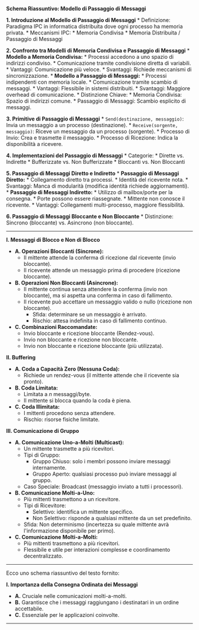 
**Schema Riassuntivo: Modello di Passaggio di Messaggi**

**1. Introduzione al Modello di Passaggio di Messaggi**
    *   Definizione: Paradigma IPC in informatica distribuita dove ogni processo ha memoria privata.
    *   Meccanismi IPC:
        *   Memoria Condivisa
        *   Memoria Distribuita / Passaggio di Messaggi

**2. Confronto tra Modelli di Memoria Condivisa e Passaggio di Messaggi**
    *   **Modello a Memoria Condivisa:**
        *   Processi accedono a uno spazio di indirizzi condiviso.
        *   Comunicazione tramite condivisione diretta di variabili.
        *   Vantaggi: Comunicazione più veloce.
        *   Svantaggi: Richiede meccanismi di sincronizzazione.
    *   **Modello a Passaggio di Messaggi:**
        *   Processi indipendenti con memoria locale.
        *   Comunicazione tramite scambio di messaggi.
        *   Vantaggi: Flessibile in sistemi distribuiti.
        *   Svantaggi: Maggiore overhead di comunicazione.
    *   Distinzione Chiave:
        *   Memoria Condivisa: Spazio di indirizzi comune.
        *   Passaggio di Messaggi: Scambio esplicito di messaggi.

**3. Primitive di Passaggio di Messaggi**
    *   `Send(destinazione, messaggio)`: Invia un messaggio a un processo (destinazione).
    *   `Receive(sorgente, messaggio)`: Riceve un messaggio da un processo (sorgente).
    *   Processo di Invio: Crea e trasmette il messaggio.
    *   Processo di Ricezione: Indica la disponibilità a ricevere.

**4. Implementazioni del Passaggio di Messaggi**
    *   Categorie:
        *   Dirette vs. Indirette
        *   Bufferizzate vs. Non Bufferizzate
        *   Bloccanti vs. Non Bloccanti

**5. Passaggio di Messaggi Diretto e Indiretto**
    *   **Passaggio di Messaggi Diretto:**
        *   Collegamento diretto tra processi.
        *   Identità del ricevente nota.
        *   Svantaggi: Manca di modularità (modifica identità richiede aggiornamenti).
    *   **Passaggio di Messaggi Indiretto:**
        *   Utilizzo di mailbox/porte per la consegna.
        *   Porte possono essere riassegnate.
        *   Mittente non conosce il ricevente.
        *   Vantaggi: Collegamenti multi-processo, maggiore flessibilità.

**6. Passaggio di Messaggi Bloccante e Non Bloccante**
    *   Distinzione: Sincrono (bloccante) vs. Asincrono (non bloccante).

---

**I. Messaggi di Blocco e Non di Blocco**

*   **A. Operazioni Bloccanti (Sincrone):**
    *   Il mittente attende la conferma di ricezione dal ricevente (invio bloccante).
    *   Il ricevente attende un messaggio prima di procedere (ricezione bloccante).
*   **B. Operazioni Non Bloccanti (Asincrone):**
    *   Il mittente continua senza attendere la conferma (invio non bloccante), ma si aspetta una conferma in caso di fallimento.
    *   Il ricevente può accettare un messaggio valido o nullo (ricezione non bloccante).
        *   Sfida: determinare se un messaggio è arrivato.
        *   Rischio: attesa indefinita in caso di fallimento continuo.
*   **C. Combinazioni Raccomandate:**
    *   Invio bloccante e ricezione bloccante (Rendez-vous).
    *   Invio non bloccante e ricezione non bloccante.
    *   Invio non bloccante e ricezione bloccante (più utilizzata).

**II. Buffering**

*   **A. Coda a Capacità Zero (Nessuna Coda):**
    *   Richiede un rendez-vous (il mittente attende che il ricevente sia pronto).
*   **B. Coda Limitata:**
    *   Limitata a *n* messaggi/byte.
    *   Il mittente si blocca quando la coda è piena.
*   **C. Coda Illimitata:**
    *   I mittenti procedono senza attendere.
    *   Rischio: risorse fisiche limitate.

**III. Comunicazione di Gruppo**

*   **A. Comunicazione Uno-a-Molti (Multicast):**
    *   Un mittente trasmette a più ricevitori.
    *   Tipi di Gruppo:
        *   Gruppo Chiuso: solo i membri possono inviare messaggi internamente.
        *   Gruppo Aperto: qualsiasi processo può inviare messaggi al gruppo.
    *   Caso Speciale: Broadcast (messaggio inviato a tutti i processori).
*   **B. Comunicazione Molti-a-Uno:**
    *   Più mittenti trasmettono a un ricevitore.
    *   Tipi di Ricevitore:
        *   Selettivo: identifica un mittente specifico.
        *   Non Selettivo: risponde a qualsiasi mittente da un set predefinito.
    *   Sfida: Non determinismo (incertezza su quale mittente avrà l'informazione disponibile per primo).
*   **C. Comunicazione Molti-a-Molti:**
    *   Più mittenti trasmettono a più ricevitori.
    *   Flessibile e utile per interazioni complesse e coordinamento decentralizzato.

---

Ecco uno schema riassuntivo del testo fornito:

**I. Importanza della Consegna Ordinata dei Messaggi**

   *   **A.** Cruciale nelle comunicazioni molti-a-molti.
   *   **B.** Garantisce che i messaggi raggiungano i destinatari in un ordine accettabile.
   *   **C.** Essenziale per le applicazioni coinvolte.

---
